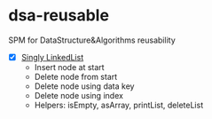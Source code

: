 # dsa-reusable
SPM for DataStructure&amp;Algorithms reusability 

- [X] [Singly LinkedList](https://github.com/crazymanish/dsa-reusable/blob/main/Sources/dsa-reusable/LinkedList/SinglyLinkedList/SinglyLinkedList.swift)
  - Insert node at start
  - Delete node from start
  - Delete node using data key
  - Delete node using index
  - Helpers: isEmpty, asArray, printList, deleteList
